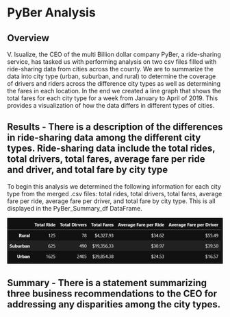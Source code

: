 # PyBer Analysis

## Overview 

V. Isualize, the CEO of the multi Billion dollar company PyBer, a ride-sharing service, has tasked us with performing analysis on two csv files filled with ride-sharing data from cities across the county. We are to summarize the data into city type (urban, suburban, and rural) to determine the coverage of drivers and riders across the difference city types as well as determining the fares in each location. In the end we created a line graph that shows the total fares for each city type for a week from January to April of 2019. This provides a visualization of how the data differs in different types of cities.  

## Results - There is a description of the differences in ride-sharing data among the different city types. Ride-sharing data include the total rides, total drivers, total fares, average fare per ride and driver, and total fare by city type

To begin this analysis we determined the following information for each city type from the merged .csv files: total rides, total drivers, total fares, average fare per ride, average fare per driver, and total fare by city type. This is all displayed in the PyBer_Summary_df DataFrame. 

![alt text](Resources/PyBer_Summary_df.png)

## Summary - There is a statement summarizing three business recommendations to the CEO for addressing any disparities among the city types.
